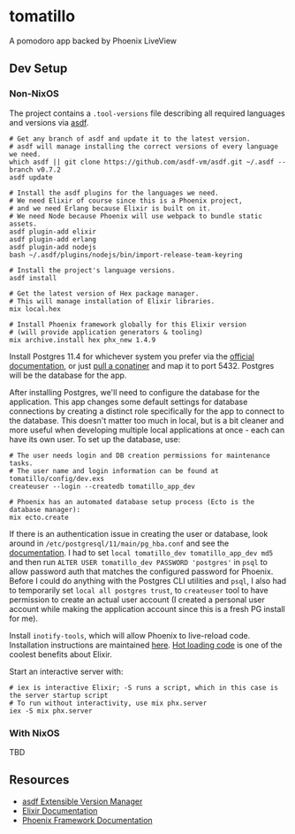# tomatillo
A pomodoro app backed by Phoenix LiveView

## Dev Setup

### Non-NixOS
The project contains a `.tool-versions` file describing all required languages and versions via [asdf](https://asdf-vm.com/#/core-manage-asdf-vm?id=install-asdf-vm). 

```
# Get any branch of asdf and update it to the latest version.
# asdf will manage installing the correct versions of every language we need.
which asdf || git clone https://github.com/asdf-vm/asdf.git ~/.asdf --branch v0.7.2
asdf update

# Install the asdf plugins for the languages we need.
# We need Elixir of course since this is a Phoenix project,
# and we need Erlang because Elixir is built on it.
# We need Node because Phoenix will use webpack to bundle static assets.
asdf plugin-add elixir
asdf plugin-add erlang
asdf plugin-add nodejs
bash ~/.asdf/plugins/nodejs/bin/import-release-team-keyring

# Install the project's language versions.
asdf install

# Get the latest version of Hex package manager.
# This will manage installation of Elixir libraries.
mix local.hex

# Install Phoenix framework globally for this Elixir version
# (will provide application generators & tooling)
mix archive.install hex phx_new 1.4.9
```

Install Postgres 11.4 for whichever system you prefer via the [official documentation](https://www.postgresql.org/download/), or just [pull a conatiner](https://hub.docker.com/_/postgres) and map it to port 5432.
Postgres will be the database for the app.

After installing Postgres, we'll need to configure the database for the application.
This app changes some default settings for database connections by creating a distinct role specifically for the app to connect to the database.
This doesn't matter too much in local, but is a bit cleaner and more useful when developing multiple local applications at once - each can have its own user.
To set up the database, use:
```
# The user needs login and DB creation permissions for maintenance tasks.
# The user name and login information can be found at tomatillo/config/dev.exs
createuser --login --createdb tomatillo_app_dev

# Phoenix has an automated database setup process (Ecto is the database manager):
mix ecto.create
```
If there is an authentication issue in creating the user or database, look around in `/etc/postgresql/11/main/pg_hba.conf` and see the [documentation](https://www.postgresql.org/docs/9.1/auth-pg-hba-conf.html).
I had to set `local tomatillo_dev tomatillo_app_dev md5` and then run `ALTER USER tomatillo_dev PASSWORD 'postgres'` in `psql` to allow password auth that matches the configured password for Phoenix.
Before I could do anything with the Postgres CLI utilities and `psql`, I also had to temporarily set `local all postgres trust`, to `createuser` tool to have permission to create an actual user account (I created a personal user account while making the application account since this is a fresh PG install for me).

Install `inotify-tools`, which will allow Phoenix to live-reload code.
Installation instructions are maintained [here](https://github.com/rvoicilas/inotify-tools/wiki).
[Hot loading code](https://blog.appsignal.com/2018/10/16/elixir-alchemy-hot-code-reloading-in-elixir.html) is one of the coolest benefits about Elixir.

Start an interactive server with:
```
# iex is interactive Elixir; -S runs a script, which in this case is the server startup script
# To run without interactivity, use mix phx.server
iex -S mix phx.server
```

### With NixOS
TBD

## Resources
- [asdf Extensible Version Manager](https://asdf-vm.com/#/core-manage-asdf-vm)
- [Elixir Documentation](https://hexdocs.pm/elixir/Kernel.html)
- [Phoenix Framework Documentation](https://hexdocs.pm/phoenix/overview.html)